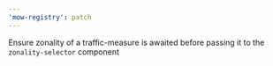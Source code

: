 ```yaml
---
'mow-registry': patch
---
```


Ensure zonality of a traffic-measure is awaited before passing it to the `zonality-selector` component
